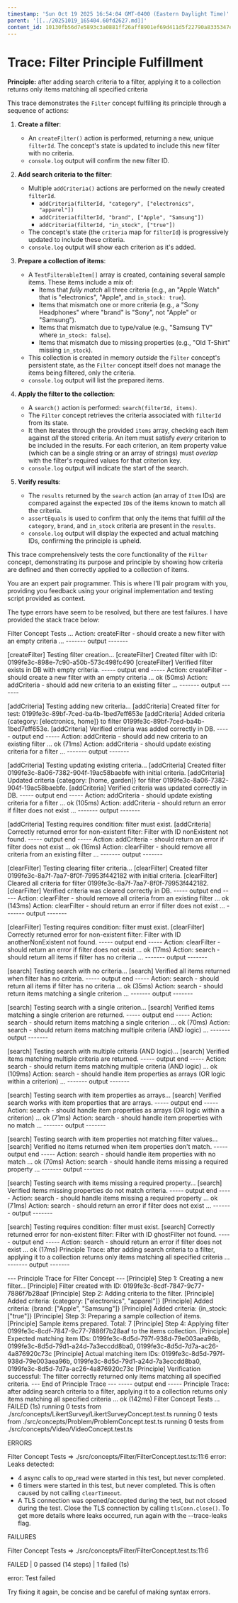 ```yaml
---
timestamp: 'Sun Oct 19 2025 16:54:04 GMT-0400 (Eastern Daylight Time)'
parent: '[[../20251019_165404.60fd2627.md]]'
content_id: 10130fb56d7e5893c3a0881ff26aff8901ef69d411d5f22790a8335347e093c1
---
```


# Trace: Filter Principle Fulfillment

**Principle:** after adding search criteria to a filter, applying it to a collection returns only items matching all specified criteria

This trace demonstrates the `Filter` concept fulfilling its principle through a sequence of actions:

1. **Create a filter**:
   * An `createFilter()` action is performed, returning a new, unique `filterId`. The concept's state is updated to include this new filter with no criteria.
   * `console.log` output will confirm the new filter ID.

2. **Add search criteria to the filter**:
   * Multiple `addCriteria()` actions are performed on the newly created `filterId`.
     * `addCriteria(filterId, "category", ["electronics", "apparel"])`
     * `addCriteria(filterId, "brand", ["Apple", "Samsung"])`
     * `addCriteria(filterId, "in_stock", ["true"])`
   * The concept's state (the `criteria` map for `filterId`) is progressively updated to include these criteria.
   * `console.log` output will show each criterion as it's added.

3. **Prepare a collection of items**:
   * A `TestFilterableItem[]` array is created, containing several sample items. These items include a mix of:
     * Items that *fully match* all three criteria (e.g., an "Apple Watch" that is "electronics", "Apple", and `in_stock: true`).
     * Items that mismatch one or more criteria (e.g., a "Sony Headphones" where "brand" is "Sony", not "Apple" or "Samsung").
     * Items that mismatch due to type/value (e.g., "Samsung TV" where `in_stock: false`).
     * Items that mismatch due to missing properties (e.g., "Old T-Shirt" missing `in_stock`).
   * This collection is created in memory *outside* the `Filter` concept's persistent state, as the `Filter` concept itself does not manage the items being filtered, only the criteria.
   * `console.log` output will list the prepared items.

4. **Apply the filter to the collection**:
   * A `search()` action is performed: `search(filterId, items)`.
   * The `Filter` concept retrieves the criteria associated with `filterId` from its state.
   * It then iterates through the provided `items` array, checking each item against *all* the stored criteria. An item must satisfy *every* criterion to be included in the results. For each criterion, an item property value (which can be a single string or an array of strings) must *overlap* with the filter's required values for that criterion key.
   * `console.log` output will indicate the start of the search.

5. **Verify results**:
   * The `results` returned by the `search` action (an array of `Item` IDs) are compared against the expected `ID`s of the items known to match all the criteria.
   * `assertEquals` is used to confirm that only the items that fulfill *all* the `category`, `brand`, and `in_stock` criteria are present in the `results`.
   * `console.log` output will display the expected and actual matching IDs, confirming the principle is upheld.

This trace comprehensively tests the core functionality of the `Filter` concept, demonstrating its purpose and principle by showing how criteria are defined and then correctly applied to a collection of items.

You are an expert pair programmer. This is where I'll pair program with you, providing you feedback using your original implementation and testing script provided as context.

The type errors have seem to be resolved, but there are test failures. I have provided the stack trace below:

Filter Concept Tests ...
Action: createFilter - should create a new filter with an empty criteria ...
\------- output -------

\[createFilter] Testing filter creation...
\[createFilter] Created filter with ID: 0199fe3c-898e-7c90-a50b-573c498fc490
\[createFilter] Verified filter exists in DB with empty criteria.
\----- output end -----
Action: createFilter - should create a new filter with an empty criteria ... ok (50ms)
Action: addCriteria - should add new criteria to an existing filter ...
\------- output -------

\[addCriteria] Testing adding new criteria...
\[addCriteria] Created filter for test: 0199fe3c-89bf-7ced-ba4b-1bed7eff653e
\[addCriteria] Added criteria {category: \[electronics, home]} to filter 0199fe3c-89bf-7ced-ba4b-1bed7eff653e.
\[addCriteria] Verified criteria was added correctly in DB.
\----- output end -----
Action: addCriteria - should add new criteria to an existing filter ... ok (71ms)
Action: addCriteria - should update existing criteria for a filter ...
\------- output -------

\[addCriteria] Testing updating existing criteria...
\[addCriteria] Created filter 0199fe3c-8a06-7382-904f-19ac58baebfe with initial criteria.
\[addCriteria] Updated criteria {category: \[home, garden]} for filter 0199fe3c-8a06-7382-904f-19ac58baebfe.
\[addCriteria] Verified criteria was updated correctly in DB.
\----- output end -----
Action: addCriteria - should update existing criteria for a filter ... ok (105ms)
Action: addCriteria - should return an error if filter does not exist ...
\------- output -------

\[addCriteria] Testing requires condition: filter must exist.
\[addCriteria] Correctly returned error for non-existent filter: Filter with ID nonExistent not found.
\----- output end -----
Action: addCriteria - should return an error if filter does not exist ... ok (16ms)
Action: clearFilter - should remove all criteria from an existing filter ...
\------- output -------

\[clearFilter] Testing clearing filter criteria...
\[clearFilter] Created filter 0199fe3c-8a7f-7aa7-8f0f-79953f442182 with initial criteria.
\[clearFilter] Cleared all criteria for filter 0199fe3c-8a7f-7aa7-8f0f-79953f442182.
\[clearFilter] Verified criteria was cleared correctly in DB.
\----- output end -----
Action: clearFilter - should remove all criteria from an existing filter ... ok (143ms)
Action: clearFilter - should return an error if filter does not exist ...
\------- output -------

\[clearFilter] Testing requires condition: filter must exist.
\[clearFilter] Correctly returned error for non-existent filter: Filter with ID anotherNonExistent not found.
\----- output end -----
Action: clearFilter - should return an error if filter does not exist ... ok (17ms)
Action: search - should return all items if filter has no criteria ...
\------- output -------

\[search] Testing search with no criteria...
\[search] Verified all items returned when filter has no criteria.
\----- output end -----
Action: search - should return all items if filter has no criteria ... ok (35ms)
Action: search - should return items matching a single criterion ...
\------- output -------

\[search] Testing search with a single criterion...
\[search] Verified items matching a single criterion are returned.
\----- output end -----
Action: search - should return items matching a single criterion ... ok (70ms)
Action: search - should return items matching multiple criteria (AND logic) ...
\------- output -------

\[search] Testing search with multiple criteria (AND logic)...
\[search] Verified items matching multiple criteria are returned.
\----- output end -----
Action: search - should return items matching multiple criteria (AND logic) ... ok (109ms)
Action: search - should handle item properties as arrays (OR logic within a criterion) ...
\------- output -------

\[search] Testing search with item properties as arrays...
\[search] Verified search works with item properties that are arrays.
\----- output end -----
Action: search - should handle item properties as arrays (OR logic within a criterion) ... ok (71ms)
Action: search - should handle item properties with no match ...
\------- output -------

\[search] Testing search with item properties not matching filter values...
\[search] Verified no items returned when item properties don't match.
\----- output end -----
Action: search - should handle item properties with no match ... ok (70ms)
Action: search - should handle items missing a required property ...
\------- output -------

\[search] Testing search with items missing a required property...
\[search] Verified items missing properties do not match criteria.
\----- output end -----
Action: search - should handle items missing a required property ... ok (71ms)
Action: search - should return an error if filter does not exist ...
\------- output -------

\[search] Testing requires condition: filter must exist.
\[search] Correctly returned error for non-existent filter: Filter with ID ghostFilter not found.
\----- output end -----
Action: search - should return an error if filter does not exist ... ok (17ms)
Principle Trace: after adding search criteria to a filter, applying it to a collection returns only items matching all specified criteria ...
\------- output -------

\--- Principle Trace for Filter Concept ---
\[Principle] Step 1: Creating a new filter...
\[Principle] Filter created with ID: 0199fe3c-8cdf-7847-9c77-7886f7b28aaf
\[Principle] Step 2: Adding criteria to the filter.
\[Principle] Added criteria: {category: \["electronics", "apparel"]}
\[Principle] Added criteria: {brand: \["Apple", "Samsung"]}
\[Principle] Added criteria: {in\_stock: \["true"]}
\[Principle] Step 3: Preparing a sample collection of items.
\[Principle] Sample items prepared. Total: 7
\[Principle] Step 4: Applying filter 0199fe3c-8cdf-7847-9c77-7886f7b28aaf to the items collection.
\[Principle] Expected matching item IDs: 0199fe3c-8d5d-797f-938d-79e003aea96b, 0199fe3c-8d5d-79d1-a24d-7a3eccdd8ba0, 0199fe3c-8d5d-7d7a-ac26-4a876920c73c
\[Principle] Actual matching item IDs:   0199fe3c-8d5d-797f-938d-79e003aea96b, 0199fe3c-8d5d-79d1-a24d-7a3eccdd8ba0, 0199fe3c-8d5d-7d7a-ac26-4a876920c73c
\[Principle] Verification successful: The filter correctly returned only items matching all specified criteria.
\--- End of Principle Trace ---
\----- output end -----
Principle Trace: after adding search criteria to a filter, applying it to a collection returns only items matching all specified criteria ... ok (142ms)
Filter Concept Tests ... FAILED (1s)
running 0 tests from ./src/concepts/LikertSurvey/LikertSurveyConcept.test.ts
running 0 tests from ./src/concepts/Problem/ProblemConcept.test.ts
running 0 tests from ./src/concepts/Video/VideoConcept.test.ts

ERRORS

Filter Concept Tests => ./src/concepts/Filter/FilterConcept.test.ts:11:6
error: Leaks detected:

* 4 async calls to op\_read were started in this test, but never completed.
* 6 timers were started in this test, but never completed. This is often caused by not calling `clearTimeout`.
* A TLS connection was opened/accepted during the test, but not closed during the test. Close the TLS connection by calling `tlsConn.close()`.
  To get more details where leaks occurred, run again with the --trace-leaks flag.

FAILURES

Filter Concept Tests => ./src/concepts/Filter/FilterConcept.test.ts:11:6

FAILED | 0 passed (14 steps) | 1 failed (1s)

error: Test failed

Try fixing it again, be concise and be careful of making syntax errors.
